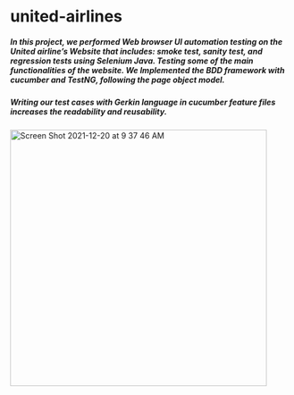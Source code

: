 # united-airlines

##### In this project, we performed Web browser UI automation testing on the United airline’s Website that includes: smoke test, sanity test, and regression tests using Selenium Java. Testing some of the main functionalities of the website. We Implemented the BDD framework with cucumber and TestNG, following the page object model.


##### Writing our test cases with Gerkin language in cucumber feature files increases the readability and reusability.

<img width="459" alt="Screen Shot 2021-12-20 at 9 37 46 AM" src="https://user-images.githubusercontent.com/91909755/146785407-6eeb9569-3b07-47b0-8935-3f0cd0f6d3be.png">
